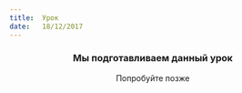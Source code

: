```yaml
---
title:  Урок
date:   18/12/2017
---
```


### <center>Мы подготавливаем данный урок</center>
<center>Попробуйте позже</center>